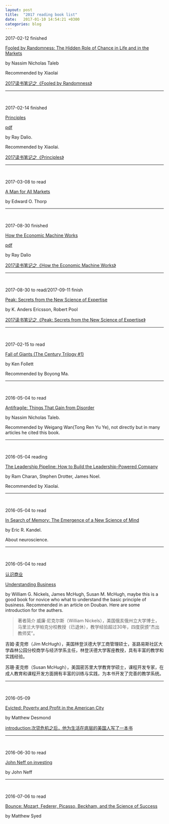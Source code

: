 ```yaml
---
layout: post
title:  "2017 reading book list"
date:   2017-01-10 14:54:21 +0300
categories: blog
---
```


2017-02-12 finished

[Fooled by Randomness: The Hidden Role of Chance in Life and in the Markets](https://www.goodreads.com/book/show/38315.Fooled_by_Randomness)

by Nassim Nicholas Taleb

Recommended by Xiaolai

[2017读书笔记之《Fooled by Randomness》](../../../2017/01/29/reading.html)


***
<br>

2017-02-14 finished

[Principles](https://www.goodreads.com/book/show/12935037-principles)

[pdf](http://www.bwater.com/Uploads/FileManager/Principles/Bridgewater-Associates-Ray-Dalio-Principles.pdf)

by Ray Dalio.

Recommended by Xiaolai.

[2017读书笔记之《Principles》](../../../2017/02/14/reading.html)

***
<br>

2017-03-08 to read

[A Man for All Markets](https://www.goodreads.com/book/show/25733505-a-man-for-all-markets)

by Edward O. Thorp

***
<br>

2017-08-30 finished

[How the Economic Machine Works](https://www.goodreads.com/book/show/25904184-how-the-economic-machine-works)

[pdf](http://www.economicprinciples.org/wp-content/uploads/ray_dalio__how_the_economic_machine_works__leveragings_and_deleveragings.pdf)

by Ray Dalio

[2017读书笔记之《How the Economic Machine Works》](../../../2017/08/30/reading.html)

***
<br>

2017-08-30 to read/2017-09-11 finish

[Peak: Secrets from the New Science of Expertise](https://www.goodreads.com/book/show/26312997)

by K. Anders Ericsson, Robert Pool

[2017读书笔记之《Peak: Secrets from the New Science of Expertise》](../../../2017/09/11/reading.html)

***
<br>

2017-02-15 to read

[Fall of Giants (The Century Trilogy #1)](https://www.goodreads.com/book/show/7315573-fall-of-giants)

by Ken Follett

Recommended by Boyong Ma.

***
<br>

2016-05-04 to read

[Antifragile: Things That Gain from Disorder](https://www.goodreads.com/book/show/13530973-antifragile)

by Nassim Nicholas Taleb.

Recommended by Weigang Wan(Tong Ren Yu Ye), not directly but in many articles he cited this book.

***
<br>

2016-05-04 reading

[The Leadership Pipeline: How to Build the Leadership-Powered Company](https://www.goodreads.com/book/show/1254.The_Leadership_Pipeline)

by Ram Charan, Stephen Drotter, James Noel.

Recommended by Xiaolai.

***
<br>

2016-05-04 to read

[In Search of Memory: The Emergence of a New Science of Mind](https://www.goodreads.com/book/show/4075.In_Search_of_Memory)

by Eric R. Kandel.

About neuroscience.


***
<br>

2016-05-04 to read

[认识商业](https://book.douban.com/subject/26698020/)

[Understanding Business](https://www.goodreads.com/book/show/20816224-understanding-business)

by William G. Nickels, James McHugh, Susan M. McHugh, maybe this is a good book for novice who what to understand the basic principle of business. Recommended in an article on Douban. Here are some introduction for the authers.

>著者简介
威廉·尼克尔斯（William Nickels），美国俄亥俄州立大学博士，马里兰大学帕克分校教授（已退休），教学经验超过30年，四度获颁“杰出教师奖”。
>
吉姆·麦克修（Jim McHugh），美国林登沃德大学工商管理硕士，圣路易斯社区大学森林公园分校商学与经济学系主任，林登沃德大学客座教授，具有丰富的教学和实践经验。
>
苏珊·麦克修（Susan McHugh），美国密苏里大学教育学硕士，课程开发专家，在成人教育和课程开发方面拥有丰富的训练与实践，为本书开发了完善的教学系统。

***
<br>

2016-05-09

[Evicted: Poverty and Profit in the American City](https://www.goodreads.com/book/show/25852784-evicted)

by Matthew Desmond

[introduction:次贷危机之后，他为生活在底层的美国人写了一本书](http://www.qdaily.com/articles/23800.html)

***
<br>

2016-06-30 to read

[John Neff on investing](http://www.goodreads.com/book/show/614701.John_Neff_on_Investing)

by John Neff

***
<br>

2016-07-06 to read

[Bounce: Mozart, Federer, Picasso, Beckham, and the Science of Success](http://www.goodreads.com/book/show/7845157-bounce)

by Matthew Syed

<!--end-->
